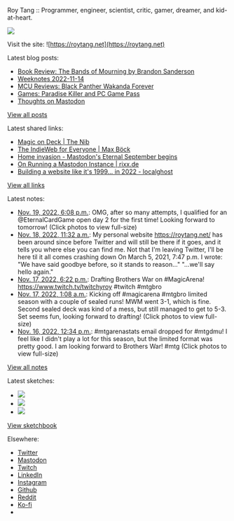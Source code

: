 Roy Tang :: Programmer, engineer, scientist, critic, gamer, dreamer, and kid-at-heart.

![](https://roytang.net/static/img/profile.jpg)

Visit the site: ![https://roytang.net](https://roytang.net)

Latest blog posts:

- [Book Review: The Bands of Mourning by Brandon Sanderson](https://roytang.net/2022/11/bands-of-mourning/)
- [Weeknotes 2022-11-14](https://roytang.net/2022/11/weeknotes-11-14/)
- [MCU Reviews: Black Panther Wakanda Forever](https://roytang.net/2022/11/wakanda-forever/)
- [Games: Paradise Killer and PC Game Pass](https://roytang.net/2022/11/paradise-killer/)
- [Thoughts on Mastodon](https://roytang.net/2022/11/mastodon/)

[View all posts](https://roytang.net/blog)

Latest shared links:

- [Magic on Deck | The Nib](https://roytang.net/2022/11/eeaec6bf74b7da4157ea9c0ceed0a824/)
- [The IndieWeb for Everyone | Max Böck](https://roytang.net/2022/11/3add50663822a558f0f50254d47797ef/)
- [Home invasion - Mastodon&#x27;s Eternal September begins](https://roytang.net/2022/11/da495457158f4d8cbe2af62dde01c082/)
- [On Running a Mastodon Instance | rixx.de](https://roytang.net/2022/11/477b7ba06c4f9d068d643836ce9b99f9/)
- [Building a website like it&#x27;s 1999... in 2022 - localghost](https://roytang.net/2022/11/dc4c895966e1e7ecd36105672ea16fee/)

[View all links](https://roytang.net/links)

Latest notes:

- [Nov. 19, 2022, 6:08 p.m.](https://roytang.net/2022/11/1593909027477803008/): OMG, after so many attempts, I qualified for an @EternalCardGame open day 2 for the first time! Looking forward to tomorrow! (Click photos to view full-size)
- [Nov. 18, 2022, 11:32 a.m.](https://roytang.net/2022/11/1593447010408943616/): My personal website https://roytang.net/ has been around since before Twitter and will still be there if it goes, and it tells you where else you can find me. Not that I&#x27;m leaving Twitter, I&#x27;ll be here til it all comes crashing down On March 5, 2021, 7:47 p.m. I wrote: &quot;We have said goodbye before, so it stands to reason...&quot; &quot;...we&#x27;ll say hello again.&quot;
- [Nov. 17, 2022, 6:22 p.m.](https://roytang.net/2022/11/1593187852124557313/): Drafting Brothers War on #MagicArena! https://www.twitch.tv/twitchyroy #twitch #mtgbro
- [Nov. 17, 2022, 1:08 a.m.](https://roytang.net/2022/11/1592927603857723395/): Kicking off #magicarena #mtgbro limited season with a couple of sealed runs! MWM went 3-1, which is fine. Second sealed deck was kind of a mess, but still managed to get to 5-3. Set seems fun, looking forward to drafting! (Click photos to view full-size)
- [Nov. 16, 2022, 12:34 p.m.](https://roytang.net/2022/11/1592737800688140290/): #mtgarenastats email dropped for #mtgdmu! I feel like I didn&#x27;t play a lot for this season, but the limited format was pretty good. I am looking forward to Brothers War! #mtg (Click photos to view full-size)

[View all notes](https://roytang.net/notes)

Latest sketches:


- ![](https://roytang.net/media/cache/f5/83/f583e6f8cabb768e013c3292f03b5274.jpg)
- ![](https://roytang.net/media/cache/dc/31/dc31bec42193147458f2e50c9a7fe4ac.jpg)
- ![](https://roytang.net/media/cache/73/2b/732bd4c80057609c59932ce77d753675.jpg)

[View sketchbook](https://roytang.net/albums/sketchbook)


Elsewhere:

- [Twitter](https://twitter.com/roytang)
- [Mastodon](https://indieweb.social/@roytang)
- [Twitch](https://twitch.tv/twitchyroy)
- [LinkedIn](https://www.linkedin.com/in/roytang)
- [Instagram](https://instagram.com/roytang0400)
- [Github](https://github.com/roytang)
- [Reddit](https://reddit.com/u/hungryroy)
- [Ko-fi](https://ko-fi.com/roytang)
- [](mailto:hello@roytang.net)